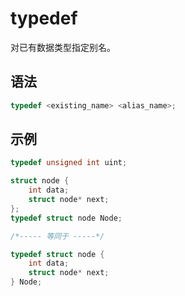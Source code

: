 # typedef

对已有数据类型指定别名。

## 语法

```c
typedef <existing_name> <alias_name>;
```

## 示例

```c
typedef unsigned int uint;
```

```c
struct node {
    int data;
    struct node* next;
};
typedef struct node Node;

/*----- 等同于 -----*/

typedef struct node {
    int data;
    struct node* next;
} Node;
```
